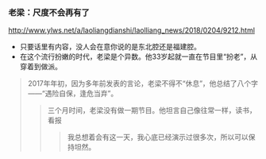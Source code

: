 ### 老梁：尺度不会再有了
http://www.ylws.net/a/laoliangdianshi/laolliang_news/2018/0204/9212.html
- 只要话里有内容，没人会在意你说的是东北腔还是福建腔。
- 在这个流行扮嫩的时代，老梁是个异数。他33岁起就一直在节目里“扮老”，从穿着到做派。
>2017年年初，因为多年前发表的言论，老梁不得不“休息”，他总结了八个字——“遇险自保，逢危当弃”。
>>三个月时间，老梁没有做一期节目。他坦言自己像往常一样，读书，看报
>>>我总想着会有这一天，我心底已经演示过很多次，所以可以保持坦然。
